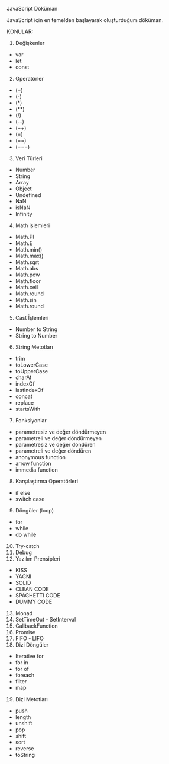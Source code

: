 JavaScript Döküman

JavaScript için en temelden başlayarak oluşturduğum döküman.

KONULAR:

1. Değişkenler
  - var
  - let
  - const
2. Operatörler
  - (+)
  - (-)
  - (*)
  - (**)
  - (/)
  - (--)
  - (++)
  - (=)
  - (==)
  - (===)
3. Veri Türleri
  - Number
  - String
  - Array
  - Object
  - Undefined
  - NaN
  - isNaN
  - Infinity
4. Math işlemleri
  - Math.PI
  - Math.E
  - Math.min()
  - Math.max()
  - Math.sqrt
  - Math.abs
  - Math.pow
  - Math.floor
  - Math.ceil
  - Math.round
  - Math.sin
  - Math.round
5. Cast İşlemleri
  - Number to String
  - String to Number
6. String Metotları
  - trim
  - toLowerCase
  - toUpperCase
  - charAt
  - indexOf
  - lastIndexOf
  - concat
  - replace
  - startsWith
7. Fonksiyonlar
  - parametresiz ve değer döndürmeyen
  - parametreli ve değer döndürmeyen
  - parametresiz ve değer döndüren
  - parametreli ve değer döndüren
  - anonymous function
  - arrow function
  - immedia function
8. Karşılaştırma Operatörleri
  - if else
  - switch case
9. Döngüler (loop)
  - for
  - while
  - do while
10. Try-catch
11. Debug
12. Yazılım Prensipleri
  - KISS
  - YAGNI
  - SOLID
  - CLEAN CODE
  - SPAGHETTI CODE
  - DUMMY CODE
13. Monad
14. SetTimeOut - SetInterval
15. CallbackFunction
16. Promise
17. FIFO - LIFO
18. Dizi Döngüler
  - Iterative for
  - for in
  - for of
  - foreach
  - filter
  - map
19. Dizi Metotları
  - push
  - length
  - unshift
  - pop
  - shift
  - sort
  - reverse
  - toString
